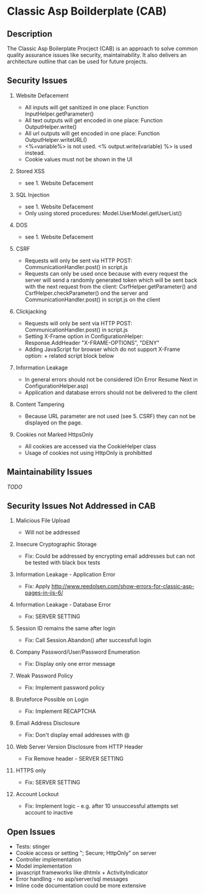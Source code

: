 Classic Asp Boilderplate (CAB)
================================



Description
-----------
The Classic Asp Boilerplate Procject (CAB) is an approach to solve common quality assurance issues like security, maintainability.
It also delivers an architecture outline that can be used for future projects.



Security Issues
-------------------------
1. Website Defacement
	* All inputs will get sanitized in one place: Function InputHelper.getParameter()
	* All text outputs will get encoded in one place: Function OutputHelper.write()
	* All url outputs will get encoded in one place: Function OutputHelper.writeURL()
	* <%=variable%> is not used. <% output.write(variable) %> is used instead.
	* Cookie values must not be shown in the UI

2. Stored XSS
	* see 1. Website Defacement

3. SQL Injection
	* see 1. Website Defacement
	* Only using stored procedures: Model.UserModel.getUserList()

4. DOS
	* see 1. Website Defacement

5. CSRF
	* Requests will only be sent via HTTP POST: CommunicationHandler.post() in script.js
	* Requests can only be used once because with every request the server will send a
  	  randomly generated token which will be sent back with the next request from the client:
  	  CsrfHelper.getParameter() and CsrfHelper.checkParameter() ond the server and CommunicationHandler.post() in script.js on the client

6. Clickjacking
	* Requests will only be sent via HTTP POST: CommunicationHandler.post() in script.js
	* Setting X-Frame option in ConfigurationHelper: Response.AddHeader "X-FRAME-OPTIONS", "DENY"
	* Adding JavaScript for browser which do not support X-Frame option: <antiClickjack> + related script block below

8. Information Leakage
	* In general errors should not be considered (On Error Resume Next in ConfigurationHelper.asp)
	* Application and database errors should not be delivered to the client

9. Content Tampering
	* Because URL parameter are not used (see 5. CSRF) they can not be displayed on the page.

10. Cookies not Marked HttpsOnly
	* All cookies are accessed via the CookieHelper class
	* Usage of cookies not using HttpOnly is prohibitted




Maintainability Issues
----------------------
_TODO_



Security Issues Not Addressed in CAB
---------------------------
1. Malicious File Upload
	* Will not be addressed

2. Insecure Cryptographic Storage
	* Fix: Could be addressed by encrypting email addresses but can not be tested with black box tests

7. Information Leakage - Application Error
	* Fix: Apply http://www.reedolsen.com/show-errors-for-classic-asp-pages-in-iis-6/

7. Information Leakage - Database Error
	* Fix: SERVER SETTING

3. Session ID remains the same after login
	* Fix: Call Session.Abandon() after successfull login

4. Company Password/User/Password Enumeration
	* Fix: Display only one error message

5. Weak Password Policy
	* Fix: Implement password policy

6. Bruteforce Possible on Login
	* Fix: Implement RECAPTCHA

7. Email Address Disclosure
	* Fix: Don't display email addresses with @

8. Web Server Version Disclosure from HTTP Header
	* Fix Remove header - SERVER SETTING

9. HTTPS only
	* Fix: SERVER SETTING

10. Account Lockout
	* Fix: Implement logic - e.g. after 10 unsuccessful attempts set account to inactive




Open Issues
-----------
* Tests: stinger
* Cookie access or setting "; Secure; HttpOnly" on server
* Controller implementation
* Model implementation
* javascript frameworks like dhtmlx + ActivityIndicator
* Error handling - no asp/server/sql messages
* Inline code documentation could be more extensive

